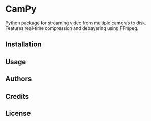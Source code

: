 # CamPy
Python package for streaming video from multiple cameras to disk. Features real-time compression and debayering using FFmpeg.

## Installation

## Usage

## Authors

## Credits

## License
